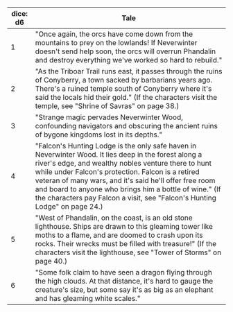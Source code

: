 
| dice: d6 | Tale |
|----------|------|
| 1 | "Once again, the orcs have come down from the mountains to prey on the lowlands! If Neverwinter doesn't send help soon, the orcs will overrun Phandalin and destroy everything we've worked so hard to rebuild." |
| 2 | "As the Triboar Trail runs east, it passes through the ruins of Conyberry, a town sacked by barbarians years ago. There's a ruined temple south of Conyberry where it's said the locals hid their gold." (If the characters visit the temple, see "Shrine of Savras" on page 38.) |
| 3 | "Strange magic pervades Neverwinter Wood, confounding navigators and obscuring the ancient ruins of bygone kingdoms lost in its depths." |
| 4 | "Falcon's Hunting Lodge is the only safe haven in Neverwinter Wood. It lies deep in the forest along a river's edge, and wealthy nobles venture there to hunt while under Falcon's protection. Falcon is a retired veteran of many wars, and it's said he'll offer free room and board to anyone who brings him a bottle of wine." (If the characters pay Falcon a visit, see "Falcon's Hunting Lodge" on page 24.) |
| 5 | "West of Phandalin, on the coast, is an old stone lighthouse. Ships are drawn to this gleaming tower like moths to a flame, and are doomed to crash upon its rocks. Their wrecks must be filled with treasure!" (If the characters visit the lighthouse, see "Tower of Storms" on page 40.) |
| 6 | "Some folk claim to have seen a dragon flying through the high clouds. At that distance, it's hard to gauge the creature's size, but some say it's as big as an elephant and has gleaming white scales." |
